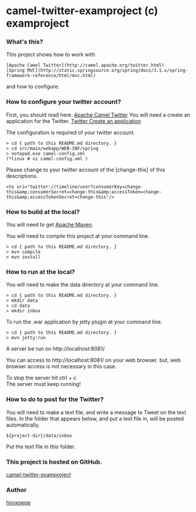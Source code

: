 # camel-twitter-examproject (c) examproject

### What's this?
This project shows how to work with

    [Apache Camel Twitter](http://camel.apache.org/twitter.html)  
    [Spring MVC](http://static.springsource.org/spring/docs/3.1.x/spring-framework-reference/html/mvc.html)  
    
and how to configure.

### How to configure your twitter account?
First, you should read here. [Apache Camel Twitter](http://camel.apache.org/twitter.html) You will need a create an application for the Twitter. [Twitter Create an application](https://dev.twitter.com/apps/new)  

The configuration is required of your twitter account.

    > cd { path to this README.md directory. }
    > cd src/main/webapp/WEB-INF/spring
    > notepad.exe camel-config.xml
    (*linux # vi camel-config.xml )
  
Please change to your twitter account of the [change-this] of this descriptions.

    <to uri="twitter://timeline/user?consumerKey=change-this&amp;consumerSecret=change-this&amp;accessToken=change-this&amp;accessTokenSecret=change-this"/>

### How to build at the local?

You will need to get [Apache Maven](http://maven.apache.org/).

You will need to compile this project at your command line.

    > cd { path to this README.md directory. }
    > mvn compile
    > mvn install

### How to run at the local?
You will need to make the data directory at your command line.

    > cd { path to this README.md directory. }
    > mkdir data
    > cd data
    > mkdir inbox

To run the .war application by jetty plugin at your command line.

    > cd { path to this README.md directory. }
    > mvn jetty:run

A server be run on http://localhost:8081/

You can access to http://localhost:8081/ on your web browser. but, web browser access is not necessary in this case.

To stop the server hit ctrl + c  
The server must keep running!

### How to do to post for the Twitter?

You will need to make a text file, and write a message to Tweet on the text files. In the folder that appears below, and put a text file in, will be posted automatically.

    ${project-dir}/data/inbox

Put the text file in this folder.

### This project is hosted on GitHub.
[camel-twitter-examproject](https://github.com/hiroxpepe/camel-twitter-examproject)

### Author
[hiroxpepe](mailto:hiroxpepe@gmail.com)

